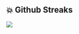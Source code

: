 ## 💥 Github Streaks 
![](https://github-readme-streak-stats.herokuapp.com/?user=LeCheThanh&theme=hacker)
